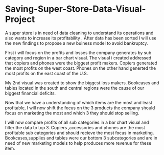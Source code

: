 # Saving-Super-Store-Data-Visual-Project
A super store is in need of data cleaning to understand its operations and also wants to increase its profitability . 
After data has been sorted I will use the new findings to propose a new buiness model to avoid bankruptcy.

 First i will focus on the profits and losses the company generates by sub category and region in a bar chart visual.
 The visual i created addressed that copiers and phones were the biggest profit makers. Copiers generated the most profits on the west 
 coast. Phones on the other hand generted the most profits on the east coast of the U.S. 

 My 2nd visual was created to show the biggest loss makers. Bookcases and tables located in the south and central regions were the 
 cause of our biggest financial deficits. 

 Now that we have a understanding of which items are the most and least profitable, I will now shift the focus on the 3 products the 
 company should focus on marketing the most and which 3 they should stop selling.

 I will now compare profits of all sub categories in a bar chart visual and filter the data to top 3. Copiers ,accessories and phones 
 are the most profitable sub categories and should recieve the most focus in marketing. Bookcases,supplies and tables were our bottom 
 3 subcategories and are in need of new marketing models to help produces more revenue for these item.

